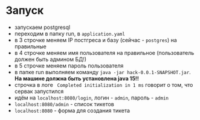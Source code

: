# Запуск
- запускаем postgresql
- переходим в папку run, в `application.yaml`
- в 3 строчке меняем IP постгреса и базу (сейчас - `postgres`) на правильные
- в 4 строчке меняем имя пользователя на правильное (пользователь должен быть админом БД!)
- в 5 строчке меняем пароль пользователя
- в папке run выполняем команду `java -jar hack-0.0.1-SNAPSHOT.jar`. **На машине должна быть установлена java 15!!**
- строчка в логе ` Completed initialization in 1 ms` говорит о том, что сервак запустился
- идём на `localhost:8080/login`, логин - `admin`, пароль - `admin`
- `localhost:8080/admin` - список тикетов
- `localhost:8080` - форма для создания тикета

